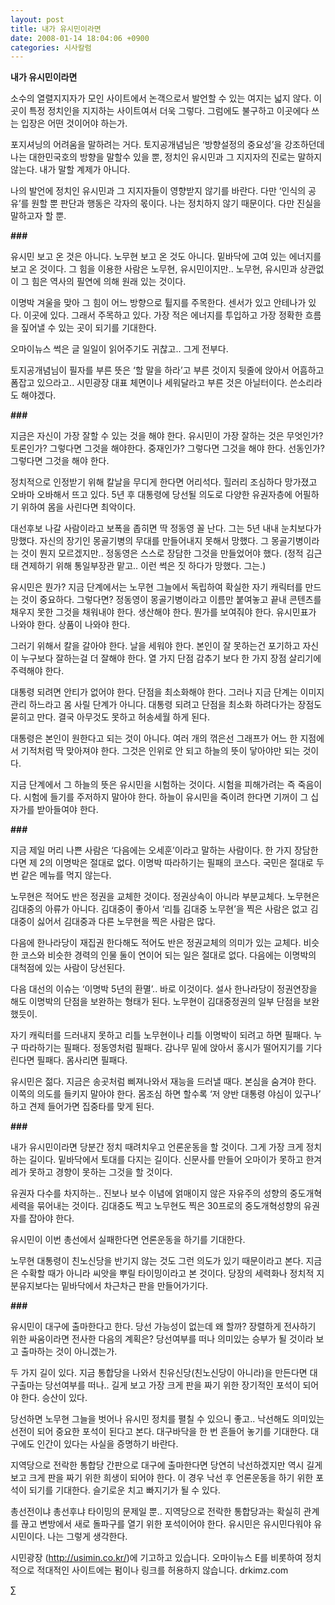 ```yaml
---
layout: post
title: 내가 유시민이라면
date: 2008-01-14 18:04:06 +0900
categories: 시사칼럼
---
```

**내가 유시민이라면**

소수의 열렬지지자가 모인 사이트에서 논객으로서 발언할 수 있는 여지는 넓지 않다. 이곳이 특정 정치인을 지지하는 사이트여서 더욱 그렇다. 그럼에도 불구하고 이곳에다 쓰는 입장은 어떤 것이어야 하는가. 

포지셔닝의 어려움을 말하려는 거다. 토지공개념님은 ‘방향설정의 중요성’을 강조하던데 나는 대한민국호의 방향을 말할수 있을 뿐, 정치인 유시민과 그 지지자의 진로는 말하지 않는다. 내가 말할 계제가 아니다. 

나의 발언에 정치인 유시민과 그 지지자들이 영향받지 않기를 바란다. 다만 ‘인식의 공유’를 원할 뿐 판단과 행동은 각자의 몫이다. 나는 정치하지 않기 때문이다. 다만 진실을 말하고자 할 뿐. 

**###**

유시민 보고 온 것은 아니다. 노무현 보고 온 것도 아니다. 밑바닥에 고여 있는 에너지를 보고 온 것이다. 그 힘을 이용한 사람은 노무현, 유시민이지만.. 노무현, 유시민과 상관없이 그 힘은 역사의 필연에 의해 원래 있는 것이다. 

이명박 겨울을 맞아 그 힘이 어느 방향으로 튈지를 주목한다. 센서가 있고 안테나가 있다. 이곳에 있다. 그래서 주목하고 있다. 가장 적은 에너지를 투입하고 가장 정확한 흐름을 짚어낼 수 있는 곳이 되기를 기대한다. 

오마이뉴스 썩은 글 일일이 읽어주기도 귀찮고.. 그게 전부다. 

토지공개념님이 필자를 부른 뜻은 ‘할 말을 하라’고 부른 것이지 뒷줄에 앉아서 어흠하고 폼잡고 있으라고.. 시민광장 대표 체면이나 세워달라고 부른 것은 아닐터이다. 쓴소리라도 해야겠다. 

**###**

지금은 자신이 가장 잘할 수 있는 것을 해야 한다. 유시민이 가장 잘하는 것은 무엇인가? 토론인가? 그렇다면 그것을 해야한다. 중재인가? 그렇다면 그것을 해야 한다. 선동인가? 그렇다면 그것을 해야 한다. 

정치적으로 인정받기 위해 칼날을 무디게 한다면 어리석다. 힐러리 조심하다 망가졌고 오바마 오바해서 뜨고 있다. 5년 후 대통령에 당선될 의도로 다양한 유권자층에 어필하기 위하여 몸을 사린다면 최악이다. 

대선후보 나갈 사람이라고 보폭을 좁히면 딱 정동영 꼴 난다. 그는 5년 내내 눈치보다가 망했다. 자신의 장기인 몽골기병의 무대를 만들어내지 못해서 망했다. 그 몽골기병이라는 것이 뭔지 모르겠지만.. 정동영은 스스로 장담한 그것을 만들었어야 했다. (정적 김근태 견제하기 위해 통일부장관 맡고.. 이런 썩은 짓 하다가 망했다. 그는.) 

유시민은 뭔가? 지금 단계에서는 노무현 그늘에서 독립하여 확실한 자기 캐릭터를 만드는 것이 중요하다. 그렇다면? 정동영이 몽골기병이라고 이름만 붙여놓고 끝내 콘텐츠를 채우지 못한 그것을 채워내야 한다. 생산해야 한다. 뭔가를 보여줘야 한다. 유시민표가 나와야 한다. 상품이 나와야 한다. 

그러기 위해서 칼을 갈아야 한다. 날을 세워야 한다. 본인이 잘 못하는건 포기하고 자신이 누구보다 잘하는걸 더 잘해야 한다. 열 가지 단점 감추기 보다 한 가지 장점 살리기에 주력해야 한다. 

대통령 되려면 안티가 없어야 한다. 단점을 최소화해야 한다. 그러나 지금 단계는 이미지관리 하느라고 몸 사릴 단계가 아니다. 대통령 되려고 단점을 최소화 하려다가는 장점도 묻히고 만다. 결국 아무것도 못하고 허송세월 하게 된다.

대통령은 본인이 원한다고 되는 것이 아니다. 여러 개의 꺾은선 그래프가 어느 한 지점에서 기적처럼 딱 맞아져야 한다. 그것은 인위로 안 되고 하늘의 뜻이 닿아야만 되는 것이다. 

지금 단계에서 그 하늘의 뜻은 유시민을 시험하는 것이다. 시험을 피해가려는 즉 죽음이다. 시험에 들기를 주저하지 말아야 한다. 하늘이 유시민을 죽이려 한다면 기꺼이 그 십자가를 받아들여야 한다. 

**###**

지금 제일 머리 나쁜 사람은 ‘다음에는 오세훈’이라고 말하는 사람이다. 한 가지 장담한다면 제 2의 이명박은 절대로 없다. 이명박 따라하기는 필패의 코스다. 국민은 절대로 두 번 같은 메뉴를 먹지 않는다.

노무현은 적어도 반은 정권을 교체한 것이다. 정권상속이 아니라 부분교체다. 노무현은 김대중의 아류가 아니다. 김대중이 좋아서 ‘리틀 김대중 노무현’을 찍은 사람은 없고 김대중이 싫어서 김대중과 다른 노무현을 찍은 사람은 많다. 

다음에 한나라당이 재집권 한다해도 적어도 반은 정권교체의 의미가 있는 교체다. 비슷한 코스와 비슷한 경력의 인물 둘이 연이어 되는 일은 절대로 없다. 다음에는 이명박의 대척점에 있는 사람이 당선된다. 

다음 대선의 이슈는 ‘이명박 5년의 환멸’.. 바로 이것이다. 설사 한나라당이 정권연장을 해도 이명박의 단점을 보완하는 형태가 된다. 노무현이 김대중정권의 일부 단점을 보완했듯이. 

자기 캐릭터를 드러내지 못하고 리틀 노무현이나 리틀 이명박이 되려고 하면 필패다. 누구 따라하기는 필패다. 정동영처럼 필패다. 감나무 밑에 앉아서 홍시가 떨어지기를 기다린다면 필패다. 몸사리면 필패다. 

유시민은 젊다. 지금은 송곳처럼 삐져나와서 재능을 드러낼 때다. 본심을 숨겨야 한다. 이쪽의 의도를 들키지 말아야 한다. 몸조심 하면 할수록 ‘저 양반 대통령 야심이 있구나’ 하고 견제 들어가면 집중타를 맞게 된다. 

**###**

내가 유시민이라면 당분간 정치 때려치우고 언론운동을 할 것이다. 그게 가장 크게 정치하는 길이다. 밑바닥에서 토대를 다지는 길이다. 신문사를 만들어 오마이가 못하고 한겨레가 못하고 경향이 못하는 그것을 할 것이다.

유권자 다수를 차지하는.. 진보나 보수 이념에 얽매이지 않은 자유주의 성향의 중도개혁세력을 묶어내는 것이다. 김대중도 찍고 노무현도 찍은 30프로의 중도개혁성향의 유권자를 잡아야 한다. 

유시민이 이번 총선에서 실패한다면 언론운동을 하기를 기대한다. 

노무현 대통령이 친노신당을 반기지 않는 것도 그런 의도가 있기 때문이라고 본다. 지금은 수확할 때가 아니라 씨앗을 뿌릴 타이밍이라고 본 것이다. 당장의 세력화나 정치적 지분유지보다는 밑바닥에서 차근차근 판을 만들어가기다. 

**###**

유시민이 대구에 출마한다고 한다. 당선 가능성이 없는데 왜 할까? 장렬하게 전사하기 위한 싸움이라면 전사한 다음의 계획은? 당선여부를 떠나 의미있는 승부가 될 것이라 보고 출마하는 것이 아니겠는가.

두 가지 길이 있다. 지금 통합당을 나와서 친유신당(친노신당이 아니라)을 만든다면 대구출마는 당선여부를 떠나.. 길게 보고 가장 크게 판을 짜기 위한 장기적인 포석이 되어야 한다. 승산이 있다. 

당선하면 노무현 그늘을 벗어나 유시민 정치를 펼칠 수 있으니 좋고.. 낙선해도 의미있는 선전이 되어 중요한 포석이 된다고 본다. 대구바닥을 한 번 흔들어 놓기를 기대한다. 대구에도 인간이 있다는 사실을 증명하기 바란다. 

지역당으로 전락한 통합당 간판으로 대구에 출마한다면 당연히 낙선하겠지만 역시 길게 보고 크게 판을 짜기 위한 희생이 되어야 한다. 이 경우 낙선 후 언론운동을 하기 위한 포석이 되기를 기대한다. 슬기로운 치고 빠지기가 될 수 있다. 

총선전이냐 총선후냐 타이밍의 문제일 뿐.. 지역당으로 전락한 통합당과는 확실히 관계를 끊고 변방에서 새로 돌파구를 열기 위한 포석이어야 한다. 유시민은 유시민다워야 유시민이다. 나는 그렇게 생각한다. 



시민광장 (http://usimin.co.kr/)에 기고하고 있습니다. 오마이뉴스 E를 비롯하여 정치적으로 적대적인 사이트에는 펌이나 링크를 허용하지 않습니다. drkimz.com

∑